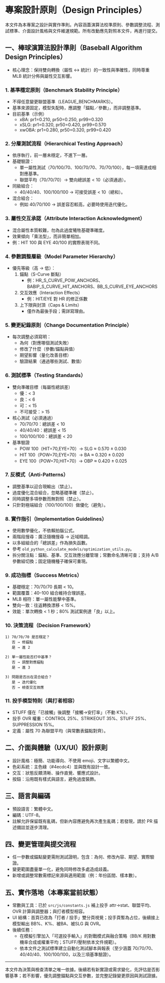 # 專案設計原則（Design Principles）

本文件為本專案之設計與實作準則。內容涵蓋演算法校準原則、參數調整流程、測試標準、介面設計風格與文件維運規範。所有改動應先對照本文件，再進行提交。


## 一、棒球演算法設計準則（Baseball Algorithm Design Principles）

- 核心理念：保持雙向轉換（屬性 ↔ 統計）的一致性與準確性，同時尊重 MLB 統計分佈與屬性交互影響。

### 1. 基準穩定原則（Benchmark Stability Principle）
- 不得任意變更聯盟基準（LEAGUE_BENCHMARKS）。
- 基準來源固定，模型失配時，應調整「錨點／參數」，而非調整基準。
- 目前基準（示例）
  - xBA: pr1=0.210, pr50=0.250, pr99=0.320
  - xSLG: pr1=0.320, pr50=0.420, pr99=0.570
  - xwOBA: pr1=0.280, pr50=0.320, pr99=0.420

### 2. 分層測試流程（Hierarchical Testing Approach）
- 依序執行，前一層未穩定，不進下一層。
- 基礎驗證：
  - 單一屬性測試（70/100/70、100/70/70、70/70/100），每一項需達成相對應基準。
  - 聯盟平均（70/70/70）→ 雙向總誤差 < 10（必須通過）。
- 同級組合：
  - 40/40/40、100/100/100 → 可接受誤差 < 10（總和）。
- 混合組合：
  - 例如 40/70/100 → 誤差容忍較高，必要時使用迭代優化。

### 3. 屬性交互承認（Attribute Interaction Acknowledgment）
- 混合屬性本質較難，勿為此過度犧牲基礎準確度。
- 效果傾向「乘法型」，而非簡單相加。
- 例：HIT 100 與 EYE 40/100 的實際表現不同。

### 4. 參數調整層級（Model Parameter Hierarchy）
- 優先等級（高 → 低）：
  1) 錨點（S-Curve 斷點）
     - 例：HR_S_CURVE_POW_ANCHORS、BABIP_S_CURVE_HIT_ANCHORS、BB_S_CURVE_EYE_ANCHORS
  2) 交互效應（Interaction Effects）
     - 例：HIT/EYE 對 HR 的修正係數
  3) 上下限與封頂（Caps & Limits）
     - 僅作為最後手段；需詳寫理由。

### 5. 變更紀錄原則（Change Documentation Principle）
- 每次調整必須寫明：
  - 為何（對應哪個測試失敗）
  - 修改了什麼（參數/錨點與值）
  - 期望影響（量化改善目標）
  - 驗證結果（通過哪些測試、數值）

### 6. 測試標準（Testing Standards）
- 雙向準確目標（每屬性總誤差）
  - 優：< 3
  - 良：< 6
  - 可：< 15
  - 不可接受：> 15
- 核心測試（必須通過）
  - 70/70/70：總誤差 < 10
  - 40/40/40：總誤差 < 15
  - 100/100/100：總誤差 < 20
- 基準驗證
  - POW 100（HIT=70,EYE=70）→ SLG ≈ 0.570 ± 0.030
  - HIT 100（POW=70,EYE=70）→ BA ≈ 0.320 ± 0.020
  - EYE 100（POW=70,HIT=70）→ OBP ≈ 0.420 ± 0.025

### 7. 反模式（Anti-Patterns）
- 調整基準以迎合現輸出（禁止）。
- 過度優化混合組合，忽略基礎準確（禁止）。
- 同時調整多項參數而無對照（禁止）。
- 只針對極端組合（100/100/100）做優化（避免）。

### 8. 實作指引（Implementation Guidelines）
- 使用數學優化，不依賴拍腦公式。
- 兩階段搜尋：廣泛隨機搜尋 → 近域精調。
- 以多組組合的「總誤差」作為損失函數。
- 參考 `old_python_calculate_models/optimization_utils.py`。
- 拆分關注點：錨點、基準、交互效應分離管理；常數命名清晰可查；支持 A/B 參數組切換；固定隨機種子確保可重現。

### 9. 成功指標（Success Metrics）
- 基礎穩定：70/70/70 長期 < 10。
- 範圍覆蓋：40–100 組合維持合理誤差。
- MLB 相符：單一屬性能擊中基準。
- 雙向一致：往返轉換漂移 < 15%。
- 效能：單次轉換 < 1 秒；80% 測試案例達「良」以上。

### 10. 決策流程（Decision Framework）
```
1) 70/70/70 是否穩定？
   否 → 修錨點
   是 → 進 2

2) 單一屬性能否打中基準？
   否 → 調整對應錨點
   是 → 進 3

3) 問題是否出在混合組合？
   是 → 迭代優化
   否 → 檢查交互效應
```

### 11. 投手模型特則（與打者相容）
- STUFF 僅在「已接觸」後調整「接觸→安打率」（不動 K%）。
- 投手 OVR 權重：CONTROL 25%、STRIKEOUT 35%、STUFF 25%、SUPPRESSION 15%。
- 定義：屬性 70 為聯盟平均（與常數表錨點對齊）。


## 二、介面與體驗（UX/UI）設計原則

- 設計風格：極簡、功能導向、不使用 emoji、文字以繁體中文。
- 色彩系統：主色綠（#4ecdc4）並與既有設計一致。
- 交互：狀態反饋清晰、操作直覺、響應式設計。
- 按鈕：沿用既有樣式與語言，避免過度裝飾。


## 三、語言與編碼

- 預設語言：繁體中文。
- 編碼：UTF-8。
- 註解允許保留既有亂碼，但新內容應避免再次產生亂碼；若發現，請於 PR 描述備註並逐步清理。


## 四、變更管理與提交流程

- 任一參數或錨點變更需附測試證明，包含：為何、修改內容、期望、實際驗證。
- 變更範圍盡量單一化，避免同時修改多處造成歧義。
- 新增或調整常數需標記來源與適用範圍（例：年份區間、樣本數）。


## 五、實作落地（本專案當前狀態）

- 常數與工具：已於 `src/js/constants.js` 補上投手 attr→stat、聯盟平均、OVR 計算與調整器；與打者模型相容。
- UI 結構：首頁已改為「打者 / 投手」雙分頁視覺；投手頁暫為占位，後續接上模型輸出 BB%、K%、被BA、被SLG 與 OVR。
- 後續任務：
  - 在模擬引擎加入「可選投手輸入」的對戰模式與融合策略（BB/K 用對數機率合成或權重平均；STUFF/壓制依本文件規範）。
  - 依本文件之測試標準建立自動化測試腳本與報表（至少涵蓋 70/70/70、40/40/40、100/100/100，以及三項基準驗證）。


---

本文件為決策與檢查清單之唯一依據。後續若有新實證或需求變化，先評估是否影響基準；若不影響，優先調整錨點與交互參數，並完整記錄變更原因與測試證據。
